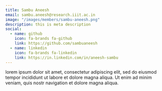 ```yaml
---
title: Sambu Aneesh
email: sambu.aneesh@research.iiit.ac.in
image: "/images/members/sambu-aneesh.png"
description: this is meta description
social:
  - name: github
    icon: fa-brands fa-github
    link: https://github.com/sambuaneesh
  - name: linkedin
    icon: fa-brands fa-linkedin
    link: https://in.linkedin.com/in/aneesh-sambu
---
```


lorem ipsum dolor sit amet, consectetur adipiscing elit, sed do eiusmod tempor incididunt ut labore et dolore magna aliqua. Ut enim ad minim veniam, quis nostr navigation et dolore magna aliqua.
